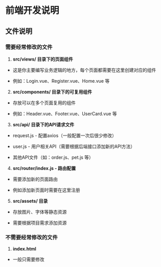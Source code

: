 # 前端开发说明

## 文件说明

### 需要经常修改的文件

1. **src/views/ 目录下的页面组件**

- 这是你主要编写业务逻辑的地方，每个页面都需要在这里创建对应的组件

- 例如：Login.vue、Register.vue、Home.vue 等

2. **src/components/ 目录下的可复用组件**

- 存放可以在多个页面复用的组件

- 例如：Header.vue、Footer.vue、UserCard.vue 等

3. **src/api/ 目录下的API请求文件**

- request.js - 配置axios（一般配置一次后很少修改）

- user.js - 用户相关API（需要根据后端接口添加新的API方法）

- 其他API文件（如：order.js、pet.js 等）

4. **src/router/index.js - 路由配置**

- 需要添加新的页面路由

- 例如添加新页面时需要在这里注册

5. **src/assets/ 目录**

- 存放图片、字体等静态资源

- 需要根据项目需求添加资源

### 不需要经常修改的文件

1. **index.html**

- 一般只需要修改 <title> 和添加一些全局meta标签

- 其他内容基本不需要改动

2. **main.js**

- 除非需要添加新的全局插件（如：状态管理、UI组件库等）

- 一般配置一次后不需要修改

3. **App.vue**

- 除非需要修改全局布局或添加全局组件

- 一般保持简单，只包含 <router-view>

4. **vite.config.js**

- 项目构建配置

- 除非需要修改构建选项，否则不需要改动

5. **package.json**

- 项目依赖配置

- 只在需要安装新的依赖时修改

## 开发流程建议

1. 先规划好需要的页面，在 views/ 下创建对应的组件
2. 在 router/index.js 中添加路由配置
3. 在 api/ 下创建对应的API请求方法
4. 编写页面组件，调用API实现功能
5. 如果需要可复用组件，在 components/ 下创建

例如，如果你要开发一个宠物列表页面：

1. 创建 views/PetList.vue
2. 在 router/index.js 添加路由
3. 创建 api/pet.js 添加获取宠物列表的API
4. 在 PetList.vue 中调用API并展示数据